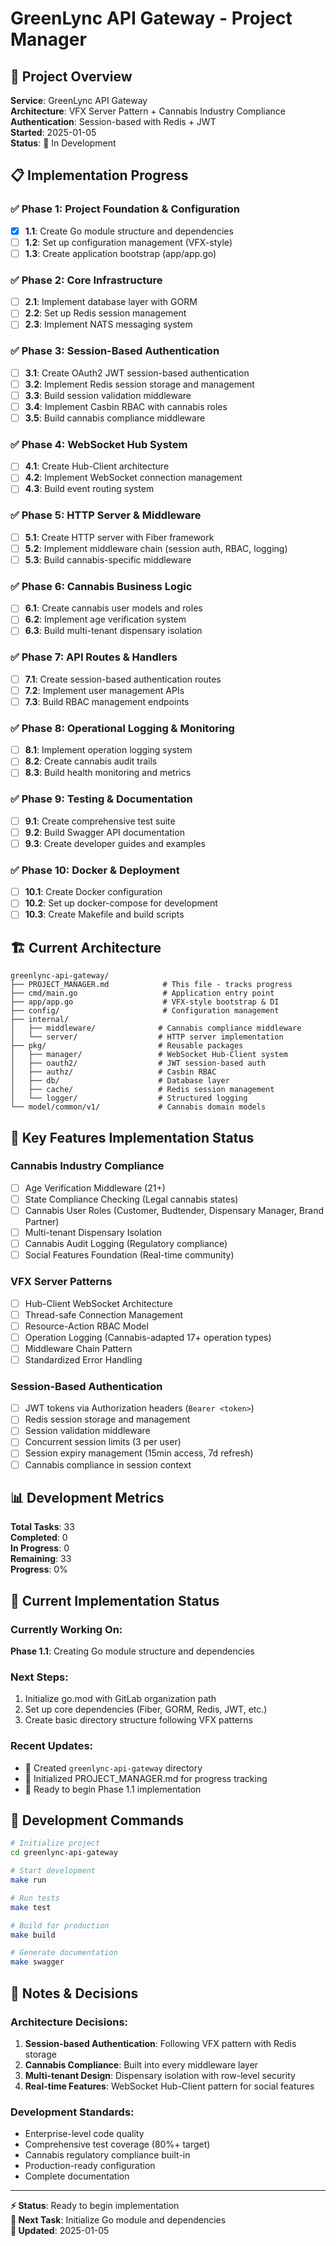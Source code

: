 # GreenLync API Gateway - Project Manager

## 🎯 Project Overview
**Service**: GreenLync API Gateway  
**Architecture**: VFX Server Pattern + Cannabis Industry Compliance  
**Authentication**: Session-based with Redis + JWT  
**Started**: 2025-01-05  
**Status**: 🚀 In Development  

## 📋 Implementation Progress

### ✅ Phase 1: Project Foundation & Configuration
- [x] **1.1**: Create Go module structure and dependencies
- [ ] **1.2**: Set up configuration management (VFX-style)
- [ ] **1.3**: Create application bootstrap (app/app.go)

### ✅ Phase 2: Core Infrastructure
- [ ] **2.1**: Implement database layer with GORM
- [ ] **2.2**: Set up Redis session management
- [ ] **2.3**: Implement NATS messaging system

### ✅ Phase 3: Session-Based Authentication
- [ ] **3.1**: Create OAuth2 JWT session-based authentication
- [ ] **3.2**: Implement Redis session storage and management
- [ ] **3.3**: Build session validation middleware
- [ ] **3.4**: Implement Casbin RBAC with cannabis roles
- [ ] **3.5**: Build cannabis compliance middleware

### ✅ Phase 4: WebSocket Hub System
- [ ] **4.1**: Create Hub-Client architecture
- [ ] **4.2**: Implement WebSocket connection management
- [ ] **4.3**: Build event routing system

### ✅ Phase 5: HTTP Server & Middleware
- [ ] **5.1**: Create HTTP server with Fiber framework
- [ ] **5.2**: Implement middleware chain (session auth, RBAC, logging)
- [ ] **5.3**: Build cannabis-specific middleware

### ✅ Phase 6: Cannabis Business Logic
- [ ] **6.1**: Create cannabis user models and roles
- [ ] **6.2**: Implement age verification system
- [ ] **6.3**: Build multi-tenant dispensary isolation

### ✅ Phase 7: API Routes & Handlers
- [ ] **7.1**: Create session-based authentication routes
- [ ] **7.2**: Implement user management APIs
- [ ] **7.3**: Build RBAC management endpoints

### ✅ Phase 8: Operational Logging & Monitoring
- [ ] **8.1**: Implement operation logging system
- [ ] **8.2**: Create cannabis audit trails
- [ ] **8.3**: Build health monitoring and metrics

### ✅ Phase 9: Testing & Documentation
- [ ] **9.1**: Create comprehensive test suite
- [ ] **9.2**: Build Swagger API documentation
- [ ] **9.3**: Create developer guides and examples

### ✅ Phase 10: Docker & Deployment
- [ ] **10.1**: Create Docker configuration
- [ ] **10.2**: Set up docker-compose for development
- [ ] **10.3**: Create Makefile and build scripts

## 🏗️ Current Architecture

```
greenlync-api-gateway/
├── PROJECT_MANAGER.md            # This file - tracks progress
├── cmd/main.go                   # Application entry point
├── app/app.go                    # VFX-style bootstrap & DI
├── config/                       # Configuration management
├── internal/
│   ├── middleware/              # Cannabis compliance middleware
│   └── server/                  # HTTP server implementation
├── pkg/                         # Reusable packages
│   ├── manager/                 # WebSocket Hub-Client system
│   ├── oauth2/                  # JWT session-based auth
│   ├── authz/                   # Casbin RBAC
│   ├── db/                      # Database layer
│   ├── cache/                   # Redis session management
│   └── logger/                  # Structured logging
└── model/common/v1/             # Cannabis domain models
```

## 🎨 Key Features Implementation Status

### Cannabis Industry Compliance
- [ ] Age Verification Middleware (21+)
- [ ] State Compliance Checking (Legal cannabis states)
- [ ] Cannabis User Roles (Customer, Budtender, Dispensary Manager, Brand Partner)
- [ ] Multi-tenant Dispensary Isolation
- [ ] Cannabis Audit Logging (Regulatory compliance)
- [ ] Social Features Foundation (Real-time community)

### VFX Server Patterns
- [ ] Hub-Client WebSocket Architecture
- [ ] Thread-safe Connection Management
- [ ] Resource-Action RBAC Model
- [ ] Operation Logging (Cannabis-adapted 17+ operation types)
- [ ] Middleware Chain Pattern
- [ ] Standardized Error Handling

### Session-Based Authentication
- [ ] JWT tokens via Authorization headers (`Bearer <token>`)
- [ ] Redis session storage and management
- [ ] Session validation middleware
- [ ] Concurrent session limits (3 per user)
- [ ] Session expiry management (15min access, 7d refresh)
- [ ] Cannabis compliance in session context

## 📊 Development Metrics

**Total Tasks**: 33  
**Completed**: 0  
**In Progress**: 0  
**Remaining**: 33  
**Progress**: 0%  

## 🚀 Current Implementation Status

### Currently Working On:
**Phase 1.1**: Creating Go module structure and dependencies

### Next Steps:
1. Initialize go.mod with GitLab organization path
2. Set up core dependencies (Fiber, GORM, Redis, JWT, etc.)
3. Create basic directory structure following VFX patterns

### Recent Updates:
- 📁 Created `greenlync-api-gateway` directory
- 📝 Initialized PROJECT_MANAGER.md for progress tracking
- 🎯 Ready to begin Phase 1.1 implementation

## 🔧 Development Commands

```bash
# Initialize project
cd greenlync-api-gateway

# Start development
make run

# Run tests
make test

# Build for production
make build

# Generate documentation
make swagger
```

## 📝 Notes & Decisions

### Architecture Decisions:
1. **Session-based Authentication**: Following VFX pattern with Redis storage
2. **Cannabis Compliance**: Built into every middleware layer
3. **Multi-tenant Design**: Dispensary isolation with row-level security
4. **Real-time Features**: WebSocket Hub-Client pattern for social features

### Development Standards:
- Enterprise-level code quality
- Comprehensive test coverage (80%+ target)
- Cannabis regulatory compliance built-in
- Production-ready configuration
- Complete documentation

---

**⚡ Status**: Ready to begin implementation  
**🎯 Next Task**: Initialize Go module and dependencies  
**📅 Updated**: 2025-01-05
